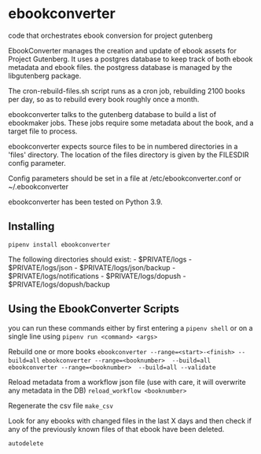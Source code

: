 # ebookconverter
code that orchestrates ebook conversion for project gutenberg


EbookConverter manages the creation and update of ebook assets for Project Gutenberg. It uses a postgres database to keep track of both ebook metadata and ebook files. the postgress database is managed by the libgutenberg package.

The cron-rebuild-files.sh script runs as a cron job, rebuilding 2100 books per day, so as to rebuild every book roughly once a month.

ebookconverter talks to the gutenberg database to build a list of ebookmaker jobs. These jobs require some metadata about the book, and a target file to process.

ebookconverter expects source files to be in numbered directories in a 'files' directory. The location of the files directory is given by the FILESDIR config parameter.

Config parameters should be set in a file at /etc/ebookconverter.conf or ~/.ebookconverter

ebookconverter has been tested on Python 3.9.

## Installing

`pipenv install ebookconverter`

The following directories should exist:
    - $PRIVATE/logs
    - $PRIVATE/logs/json
    - $PRIVATE/logs/json/backup
    - $PRIVATE/logs/notifications
    - $PRIVATE/logs/dopush
    - $PRIVATE/logs/dopush/backup

## Using the EbookConverter Scripts

you can run these commands either by first entering a `pipenv shell` or on a single line using `pipenv run <command> <args>`

Rebuild one or more books
`ebookconverter --range=<start>-<finish> --build=all`
`ebookconverter --range=<booknumber>  --build=all`
`ebookconverter --range=<booknumber>  --build=all --validate`

Reload metadata from a workflow json file (use with care, it will overwrite any metadata in the DB)
`reload_workflow <booknumber>`

Regenerate the csv file
`make_csv`

Look for any ebooks with changed files in the last X days and then check if any of the previously known files of that ebook have been deleted.

`autodelete`